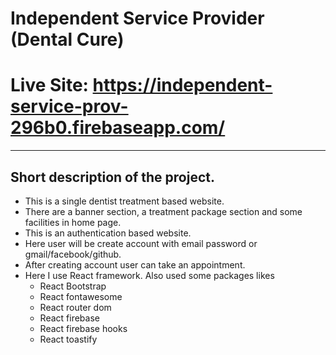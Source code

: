 # Independent Service Provider (Dental Cure)
# Live Site: https://independent-service-prov-296b0.firebaseapp.com/
***
## Short description of the project.
* This is a single dentist treatment based website.
* There are a banner section, a treatment package section and some facilities in home page.
* This is an authentication based website.
* Here user will be create account with email password or gmail/facebook/github.
* After creating account user can take an appointment.
* Here I use React framework. Also used some packages likes
    * React Bootstrap
    * React fontawesome
    * React router dom
    * React firebase
    * React firebase hooks
    * React toastify



